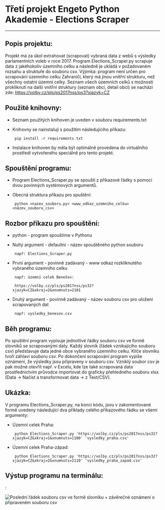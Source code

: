 # Třetí projekt Engeto Python Akademie - Elections Scraper
----------------------------------------------------------------
## Popis projektu:
Projekt má za úkol extrahovat (scrapovat) vybraná data z webů s výsledky parlamentních voleb v roce 2017.
Program Elections_Scraper.py scrapuje data z jakéhokoliv územního celku a následně je ukládá v požadovaném rozsahu a struktuře do souboru csv.
Výjimka: program není určen pro scrapování územního celku Zahraničí, který má jinou vnitřní strukturu, než všechny ostatní územní celky.
Seznam všech územních celků s možností prokliknutí na další vnitřní struktury (seznam obcí, detail obcí) se nachází zde:
https://volby.cz/pls/ps2017nss/ps3?xjazyk=CZ

## Použité knihovny:
- Seznam použitých knihoven je uveden v souboru requirements.txt
  
- Knihovny se nainstalují s použitím následujícího příkazu:

       pip install -r requirements.txt

- Instalace knihoven by měla být optimálně provedena do virtuálního prostředí vytvořeného speciálně pro tento projekt.

## Spouštění programu:

- Program Elections_Scraper.py se spouští z příkazové řádky s pomocí dvou povinných systémových argumentů.

- Obecná struktura příkazu pro spuštění:

       python <nazev_souboru.py> <www_odkaz_uzemniho_celku> <název_souboru_csv>

## Rozbor příkazu pro spouštění:

- python - program spouštíme v Pythonu

- Nultý argument - defaultní - název spouštěného python souboru

       např: Elections_Scraper.py

- První argument - povinně zadávaný - www odkaz rozkliknutého vybraného územního celku

       např: územní celek Benešov:

       https://volby.cz/pls/ps2017nss/ps32?xjazyk=CZ&xkraj=2&xnumnuts=2101

- Druhý argument - povinně zadávaný - název souboru csv pro uložení scrapovaných dat

       např: vysledky_benesov.csv

## Běh programu:
Po spuštění program vypisuje jednotlivé řádky souboru csv ve formě slovníků se scrapovanými daty. Každý slovník (řádek vznikajícího souboru csv) představuje data jedné obce vybraného územního celku. Klíče slovníku tvoří záhlaví souboru csv. Po dokončení scrapování program vypíše oznámení, že výsledky jsou připraveny v souboru csv. Vzniklý soubor csv je pak možné otevřít např. v Excelu, kde lze také scrapovaná data prostřednictvím průvodce importovat do graficky přehledného souboru xlsx (Data -> Načíst a transformovat data -> z Text/CSV).

## Ukázka:

V programu Elections_Scraper.py, na konci kódu, jsou v zakomentované formě uvedeny následující dva příklady celého příkazového řádku se všemi argumenty:

- Územní celek Praha:

       python Elections_Scraper.py 'https://volby.cz/pls/ps2017nss/ps32?xjazyk=CZ&xkraj=1&xnumnuts=1100' 'vysledky_praha.csv'

- Územní celek Praha-západ:

       python Elections_Scraper.py 'https://volby.cz/pls/ps2017nss/ps32?xjazyk=CZ&xkraj=2&xnumnuts=2110' 'vysledky_praha_zapad.csv'

## Výstup programu na terminálu:

:

![Poslední řádek souboru csv ve formě slovníku + závěrečné oznámení o připraveném souboru csv](URL)

     


